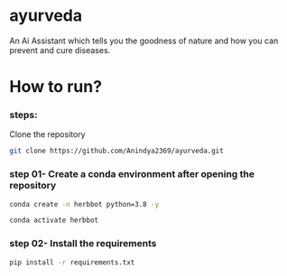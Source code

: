 # ayurveda
An Ai Assistant which tells you the goodness of nature and how you can prevent and cure diseases.


# How to run?
### steps:

Clone the repository


```bash
git clone https://github.com/Anindya2369/ayurveda.git
```

### step 01- Create a conda environment after opening the repository

```bash
conda create -n herbbot python=3.8 -y
```
```bash 
conda activate herbbot
```


### step 02-  Install the requirements

```bash
pip install -r requirements.txt
```
